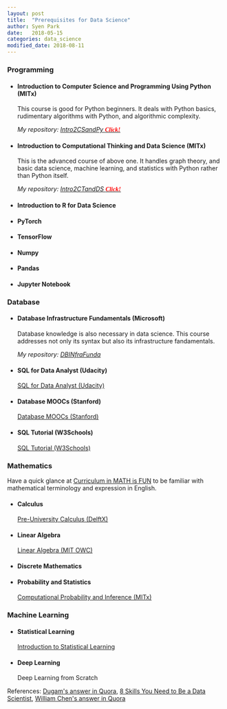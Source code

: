 ```yaml
---
layout: post
title:  "Prerequisites for Data Science"
author: Syen Park
date:   2018-05-15
categories: data_science
modified_date: 2018-08-11
---
```


### __Programming__
- #### Introduction to Computer Science and Programming Using Python (MITx)
    This course is good for Python beginners. It deals with Python basics, rudimentary algorithms with Python, and algorithmic complexity.

    *My repository: [Intro2CSandPy <span style="color:red; font-family: Babas;">__Click!__</span>](https://github.com/syenpark/Intro2CSandPy)*

- #### Introduction to Computational Thinking and Data Science (MITx)
    This is the advanced course of above one. It handles graph theory, and basic data science, machine learning, and statistics with Python rather than Python itself.

    *My repository: [Intro2CTandDS <span style="color:red; font-family: Babas;">__Click!__</span>](https://github.com/syenpark/Intro2CTandDS)*

- #### Introduction to R for Data Science
- #### PyTorch
- #### TensorFlow
- #### Numpy
- #### Pandas
- #### Jupyter Notebook


### __Database__
- #### Database Infrastructure Fundamentals (Microsoft)
    Database knowledge is also necessary in data science. This course addresses not only its syntax but also its infrastructure fandamentals.

    *My repository: [DBINfraFunda](https://github.com/syenpark/DBInfraFunda)*

- #### SQL for Data Analyst (Udacity)
    [SQL for Data Analyst (Udacity)](https://www.udacity.com/course/sql-for-data-analysis--ud198)

- #### Database MOOCs (Stanford)
    [Database MOOCs (Stanford)](https://cs.stanford.edu/people/widom/DB-mooc.html)

- #### SQL Tutorial (W3Schools)
    [SQL Tutorial (W3Schools)](https://www.w3schools.com/sql/)

### __Mathematics__
Have a quick glance at [Curriculum in MATH is FUN](https://www.mathsisfun.com/links/index-curriculum.html) to be familiar with mathematical terminology and expression in English.

- #### Calculus
    [Pre-University Calculus (DelftX)](https://www.edx.org/course/pre-university-calculus)
- #### Linear Algebra
    [Linear Algebra (MIT OWC)](https://ocw.mit.edu/courses/mathematics/18-06sc-linear-algebra-fall-2011/)
- #### Discrete Mathematics
- #### Probability and Statistics
    [Computational Probability and Inference (MITx)](https://courses.edx.org/courses/course-v1:MITx+6.008.1x+3T2016/course/)
    
### __Machine Learning__
- #### Statistical Learning
    [Introduction to Statistical Learning](http://www-bcf.usc.edu/~gareth/ISL/index.html)
- #### Deep Learning
    Deep Learning from Scratch


References:
[Dugam's answer in Quora](https://www.quora.com/What-are-the-skills-required-for-big-data-jobs-such-as-a-data-analyst-data-engineer-or-data-developer/answer/Akash-Dugam), [8 Skills You Need to Be a Data Scientist](https://blog.udacity.com/2014/11/data-science-job-skills.html), [William Chen's answer in Quora](https://www.quora.com/How-can-I-become-a-data-scientist-1/answers/4451343?share=e33a5067&srid=pQKQw)
